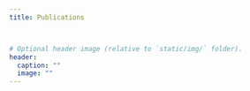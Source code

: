 ```yaml
---
title: Publications



# Optional header image (relative to `static/img/` folder).
header:
  caption: ""
  image: ""
---
```

